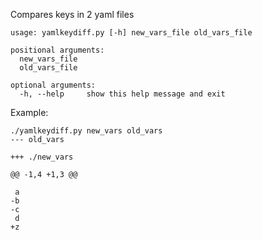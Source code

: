 Compares keys in 2 yaml files

```
usage: yamlkeydiff.py [-h] new_vars_file old_vars_file

positional arguments:
  new_vars_file
  old_vars_file

optional arguments:
  -h, --help     show this help message and exit
```


Example:


	./yamlkeydiff.py new_vars old_vars
	--- old_vars
	
	+++ ./new_vars
	
	@@ -1,4 +1,3 @@
	
	 a
	-b
	-c
	 d
	+z
